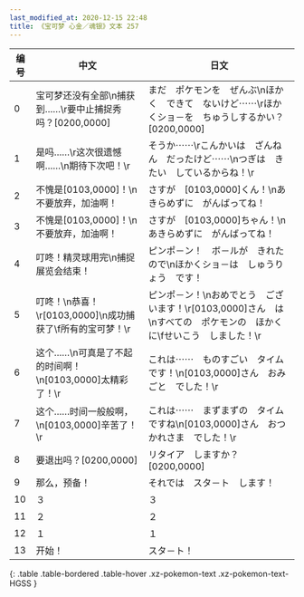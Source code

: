 ```yaml
---
last_modified_at: 2020-12-15 22:48
title: 《宝可梦 心金／魂银》文本 257
---
```

| 编号 | 中文 | 日文 |
| ---- | ---- | ---- |
| 0 | 宝可梦还没有全部\n捕获到……\r要中止捕捉秀吗？[0200,0000] | まだ　ポケモンを　ぜんぶ\nほかく　できて　ないけど⋯⋯\rほかくショ－を　ちゅうしするかい？[0200,0000] |
| 1 | 是吗……\r这次很遗憾啊……\n期待下次吧！\r | そうか⋯⋯\rこんかいは　ざんねん　だったけど⋯⋯\nつぎは　きたい　しているからね！\r |
| 2 | 不愧是[0103,0000]！\n不要放弃，加油啊！ | さすが　[0103,0000]くん！\nあきらめずに　がんばってね！ |
| 3 | 不愧是[0103,0000]！\n不要放弃，加油啊！ | さすが　[0103,0000]ちゃん！\nあきらめずに　がんばってね！ |
| 4 | 叮咚！精灵球用完\n捕捉展览会结束！ | ピンポ－ン！　ボ－ルが　きれたので\nほかくショ－は　しゅうりょう　です！ |
| 5 | 叮咚！\n恭喜！\r[0103,0000]\n成功捕获了\f所有的宝可梦！\r | ピンポ－ン！\nおめでとう　ございます！\r[0103,0000]さん　は\nすべての　ポケモンの　ほかくに\fせいこう　しました！\r |
| 6 | 这个……\n可真是了不起的时间啊！\n[0103,0000]太精彩了！\r | これは⋯⋯　ものすごい　タイムです！\n[0103,0000]さん　おみごと　でした！\r |
| 7 | 这个……时间一般般啊，\n[0103,0000]辛苦了！\r | これは⋯⋯　まずまずの　タイムですね\n[0103,0000]さん　おつかれさま　でした！\r |
| 8 | 要退出吗？[0200,0000] | リタイア　しますか？[0200,0000] |
| 9 | 那么，预备！ | それでは　スタ－ト　します！ |
| 10 | ３ | ３ |
| 11 | ２ | ２ |
| 12 | １ | １ |
| 13 | 开始！ | スタ－ト！ |
{: .table .table-bordered .table-hover .xz-pokemon-text .xz-pokemon-text-HGSS }